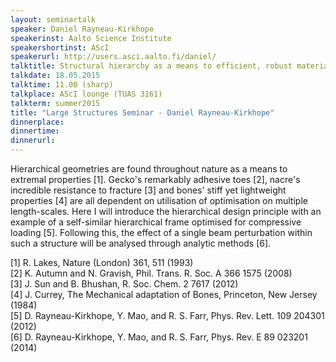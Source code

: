 ```yaml
---
layout: seminartalk
speaker: Daniel Rayneau-Kirkhope
speakerinst: Aalto Science Institute
speakershortinst: AScI
speakerurl: http://users.asci.aalto.fi/daniel/
talktitle: Structural hierarchy as a means to efficient, robust materials
talkdate: 18.05.2015
talktime: 11.00 (sharp)
talkplace: AScI lounge (TUAS 3161)
talkterm: summer2015
title: "Large Structures Seminar - Daniel Rayneau-Kirkhope"
dinnerplace: 
dinnertime: 
dinnerurl: 
---
```

Hierarchical geometries are found throughout nature as a means to extremal properties [1]. Gecko's remarkably adhesive toes [2], nacre's incredible resistance to fracture [3] and bones' stiff yet lightweight properties [4] are all dependent on utilisation of optimisation on multiple length-scales. Here I will introduce the hierarchical design principle with an example of a self-similar hierarchical frame optimised for compressive loading [5]. Following this, the effect of a single beam perturbation within such a structure will be analysed through analytic methods [6]. 

[1] R. Lakes, Nature (London) 361, 511 (1993)  
[2] K. Autumn and N. Gravish, Phil. Trans. R. Soc. A 366 1575 (2008)  
[3] J. Sun and B. Bhushan, R. Soc. Chem. 2 7617 (2012)  
[4] J. Currey, The Mechanical adaptation of Bones, Princeton, New Jersey (1984)  
[5] D. Rayneau-Kirkhope, Y. Mao, and R. S. Farr, Phys. Rev. Lett. 109 204301 (2012)  
[6] D. Rayneau-Kirkhope, Y. Mao, and R. S. Farr, Phys. Rev. E 89 023201 (2014)
